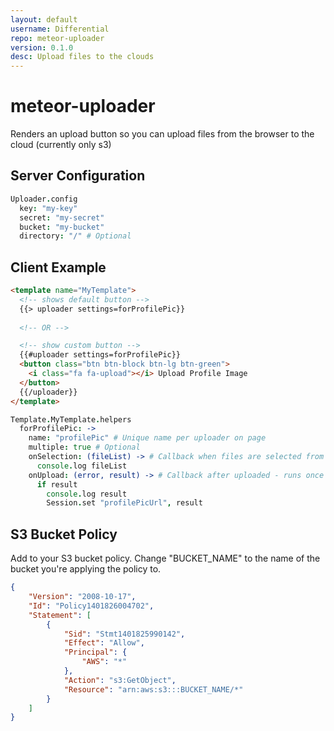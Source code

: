 ```yaml
---
layout: default
username: Differential
repo: meteor-uploader
version: 0.1.0
desc: Upload files to the clouds
---
```

# meteor-uploader

Renders an upload button so you can upload files from the browser to the cloud (currently only s3)

## Server Configuration
```CoffeeScript
Uploader.config
  key: "my-key"
  secret: "my-secret"
  bucket: "my-bucket"
  directory: "/" # Optional
```

## Client Example
```HTML
<template name="MyTemplate">
  <!-- shows default button -->
  {{> uploader settings=forProfilePic}}
  
  <!-- OR -->

  <!-- show custom button -->
  {{#uploader settings=forProfilePic}}
  <button class="btn btn-block btn-lg btn-green">
    <i class="fa fa-upload"></i> Upload Profile Image
  </button>
  {{/uploader}}
</template>
```

```CoffeeScript
Template.MyTemplate.helpers
  forProfilePic: ->
    name: "profilePic" # Unique name per uploader on page
    multiple: true # Optional
    onSelection: (fileList) -> # Callback when files are selected from dialog
      console.log fileList
    onUpload: (error, result) -> # Callback after uploaded - runs once per file uploaded
      if result
        console.log result
        Session.set "profilePicUrl", result
```

## S3 Bucket Policy
Add to your S3 bucket policy. Change "BUCKET_NAME" to the name of the bucket you're applying the policy to.
```JSON
{
	"Version": "2008-10-17",
	"Id": "Policy1401826004702",
	"Statement": [
		{
			"Sid": "Stmt1401825990142",
			"Effect": "Allow",
			"Principal": {
				"AWS": "*"
			},
			"Action": "s3:GetObject",
			"Resource": "arn:aws:s3:::BUCKET_NAME/*"
		}
	]
}
```
